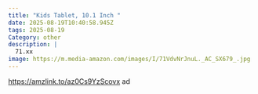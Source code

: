 ```yaml
---
title: "Kids Tablet, 10.1 Inch "
date: 2025-08-19T10:40:58.945Z
tags: 2025-08-19
Category: other
description: |
  71.xx
image: https://m.media-amazon.com/images/I/71VdvNrJnuL._AC_SX679_.jpg
---
```

https://amzlink.to/az0Cs9YzScovx   ad